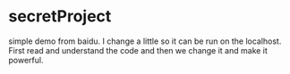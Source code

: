 # secretProject


simple demo from baidu. I change a little so it can be run on the
localhost. First read and understand the code and then we change it and
make it powerful.
